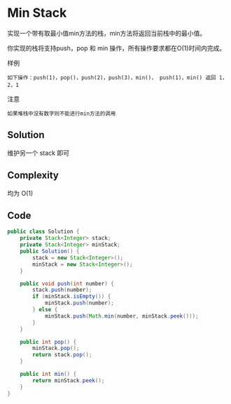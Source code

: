 # Min Stack

实现一个带有取最小值min方法的栈，min方法将返回当前栈中的最小值。

你实现的栈将支持push，pop 和 min 操作，所有操作要求都在O(1)时间内完成。

样例

    如下操作：push(1)，pop()，push(2)，push(3)，min()， push(1)，min() 返回 1，2，1

注意

    如果堆栈中没有数字则不能进行min方法的调用

## Solution

维护另一个 stack 即可

## Complexity

均为 O(1)

## Code 

```java
public class Solution {
    private Stack<Integer> stack;
    private Stack<Integer> minStack;
    public Solution() {
        stack = new Stack<Integer>();
        minStack = new Stack<Integer>();
    }

    public void push(int number) {
        stack.push(number);
        if (minStack.isEmpty()) {
            minStack.push(number);
        } else {
            minStack.push(Math.min(number, minStack.peek()));
        }
    }

    public int pop() {
        minStack.pop();
        return stack.pop();
    }

    public int min() {
        return minStack.peek();
    }
}
```

